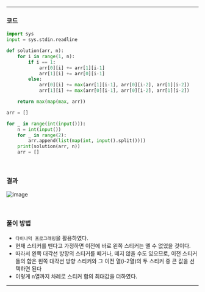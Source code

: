 ___
### 코드
```python
import sys
input = sys.stdin.readline

def solution(arr, n):
    for i in range(1, n):
        if i == 1:
            arr[0][i] += arr[1][i-1]
            arr[1][i] += arr[0][i-1]
        else:
            arr[0][i] += max(arr[1][i-1], arr[0][i-2], arr[1][i-2])
            arr[1][i] += max(arr[0][i-1], arr[0][i-2], arr[1][i-2])

    return max(map(max, arr))

arr = []

for _ in range(int(input())):
    n = int(input())
    for _ in range(2):
        arr.append(list(map(int, input().split())))
    print(solution(arr, n))
    arr = []
```
<br>

### 결과
![image](https://user-images.githubusercontent.com/50696567/193722110-c3af3d0a-2d9d-4299-bc8a-9334327e70b1.png)

<br>

### 풀이 방법
- `다이나믹 프로그래밍`을 활용하였다.
- 현재 스티커를 뗀다고 가정하면 이전에 바로 왼쪽 스티커는 뗄 수 없었을 것이다.
- 따라서 왼쪽 대각선 방향의 스티커를 떼거나, 떼지 않을 수도 있으므로, 이전 스티커들의 합은 왼쪽 대각선 방향 스티커와 그 이전 열(i-2열)의 두 스티커 중 큰 값을 선택하면 된다
- 이렇게 n열까지 차례로 스티커 합의 최대값을 더하였다.
___
